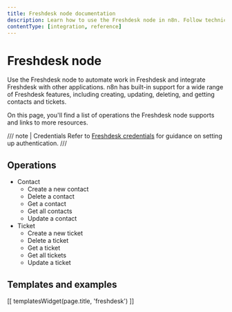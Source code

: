```yaml
---
title: Freshdesk node documentation
description: Learn how to use the Freshdesk node in n8n. Follow technical documentation to integrate Freshdesk node into your workflows.
contentType: [integration, reference]
---
```


# Freshdesk node

Use the Freshdesk node to automate work in Freshdesk and integrate Freshdesk with other applications. n8n has built-in support for a wide range of Freshdesk features, including creating, updating, deleting, and getting contacts and tickets.

On this page, you'll find a list of operations the Freshdesk node supports and links to more resources.

/// note | Credentials
Refer to [Freshdesk credentials](/integrations/builtin/credentials/freshdesk.md) for guidance on setting up authentication. 
///

## Operations

* Contact
    * Create a new contact
    * Delete a contact
    * Get a contact
    * Get all contacts
    * Update a contact
* Ticket
    * Create a new ticket
    * Delete a ticket
    * Get a ticket
    * Get all tickets
    * Update a ticket

## Templates and examples

<!-- see https://www.notion.so/n8n/Pull-in-templates-for-the-integrations-pages-37c716837b804d30a33b47475f6e3780 -->
[[ templatesWidget(page.title, 'freshdesk') ]]
